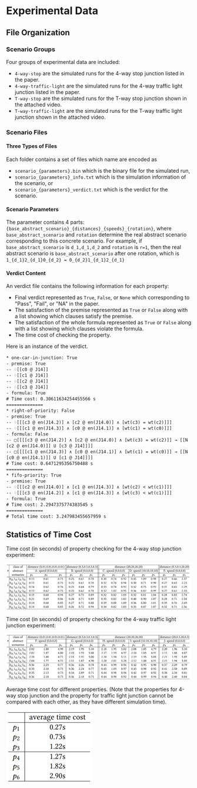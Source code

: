 # Experimental Data

## File Organization

### Scenario Groups

Four groups of experimental data are included:

- `4-way-stop` are the simulated runs for the 4-way stop junction listed in the paper.
- `4-way-traffic-light` are the simulated runs for the 4-way traffic light junction listed in the paper.
- `T-way-stop` are the simulated runs for the T-way stop junction shown in the attached video.
- `T-way-traffic-light` are the simulated runs for the T-way traffic light junction shown in the attached video.

### Scenario Files

#### Three Types of Files

Each folder contains a set of files which name are encoded as 

- `scenario_{parameters}.bin` which is the binary file for the simulated run,
- `scenario_{parameters}_info.txt` which is the simulation information of the scenario, or
- `scenario_{parameters}_verdict.txt` which is the verdict for the scenario.

#### Scenario Parameters

The parameter contains 4 parts: `{base_abstract_scenario}_{distances}_{speeds}_{rotation}`, where `base_abstract_scenario` and `rotation` determine the real abstract scenario corresponding to this concrete scenario. For example, if `base_abstract_scenario` is `d_1,d_1,d_2` and `rotation` is `r=1`, then the real abstract scenario is `base_abstract_scenario` after one rotation, which is `1_{d_1}2_{d_1}0_{d_2} = 0_{d_2}1_{d_1}2_{d_1}`

#### Verdict Content

An verdict file contains the following information for each property:

- Final verdict represented as `True`, `False`, or `None` which corresponding to "Pass", "Fail", or "NA" in the paper.
- The satisfaction of the premise represented as `True` or `False` along with a list showing which clauses satisfy the premise.
- The satisfaction of the whole formula represented as `True` or `False` along with a list showing which clauses violate the formula.
- The time cost of checking the property.

Here is an instance of the verdict.

```
* one-car-in-junction: True
- premise: True
-- ♢[[c0 @ J14]]
-- ♢[[c1 @ J14]]
-- ♢[[c2 @ J14]]
-- ♢[[c3 @ J14]]
- formula: True
# Time cost: 0.30611634254455566 s
==============
* right-of-priority: False
- premise: True
-- ♢[[[c3 @ en(J14.2)] ∧ [c2 @ en(J14.0)] ∧ [wt(c3) = wt(c2)]]]
-- ♢[[[c1 @ en(J14.3)] ∧ [c0 @ en(J14.1)] ∧ [wt(c1) = wt(c0)]]]
- formula: False
-- □[[[[c3 @ en(J14.2)] ∧ [c2 @ en(J14.0)] ∧ [wt(c3) = wt(c2)]] → [[N [c2 @ en(J14.0)]] U [c3 @ J14]]]]
-- □[[[[c1 @ en(J14.3)] ∧ [c0 @ en(J14.1)] ∧ [wt(c1) = wt(c0)]] → [[N [c0 @ en(J14.1)]] U [c1 @ J14]]]]
# Time cost: 0.6471295356750488 s
==============
* fifo-priority: True
- premise: True
-- ♢[[[c2 @ en(J14.0)] ∧ [c1 @ en(J14.3)] ∧ [wt(c2) < wt(c1)]]]
-- ♢[[[c3 @ en(J14.2)] ∧ [c1 @ en(J14.3)] ∧ [wt(c3) < wt(c1)]]]
- formula: True
# Time cost: 2.2947375774383545 s
==============
# Total time cost: 3.247983455657959 s
```



## Statistics of Time Cost

Time cost (in seconds) of property checking for the 4-way stop junction experiment:

![4-way-stop-time](images/4-way-stop-time.png)



Time cost (in seconds) of property checking for the 4-way traffic light junction experiment:

![4-way-traffic-light-time](images/4-way-traffic-light-time.png)



Average time cost for different properties. (Note that the properties for 4-way stop junction and the property for traffic light junction cannot be compared with each other, as they have different simulation time).

<img src="images/average-time.png" alt="average-time" style="zoom: 50%;" />